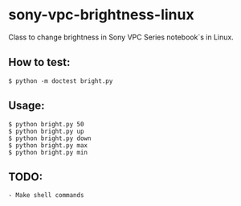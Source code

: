 sony-vpc-brightness-linux
=========================

Class to change brightness in Sony VPC Series notebook`s in Linux.

How to test:
-------------

    $ python -m doctest bright.py

Usage:
-------------

    $ python bright.py 50
    $ python bright.py up
    $ python bright.py down
    $ python bright.py max
    $ python bright.py min


TODO:
-------------

    - Make shell commands


